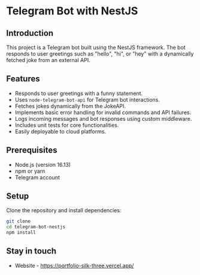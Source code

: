 # Telegram Bot with NestJS

## Introduction

This project is a Telegram bot built using the NestJS framework. The bot responds to user greetings such as "hello", "hi", or "hey" with a dynamically fetched joke from an external API.

## Features

- Responds to user greetings with a funny statement.
- Uses `node-telegram-bot-api` for Telegram bot interactions.
- Fetches jokes dynamically from the JokeAPI.
- Implements basic error handling for invalid commands and API failures.
- Logs incoming messages and bot responses using custom middleware.
- Includes unit tests for core functionalities.
- Easily deployable to cloud platforms.

## Prerequisites

- Node.js (version 16.13)
- npm or yarn
- Telegram account

## Setup

Clone the repository and install dependencies:

```bash
git clone
cd telegram-bot-nestjs
npm install
```

## Stay in touch

- Website - https://portfolio-silk-three.vercel.app/
